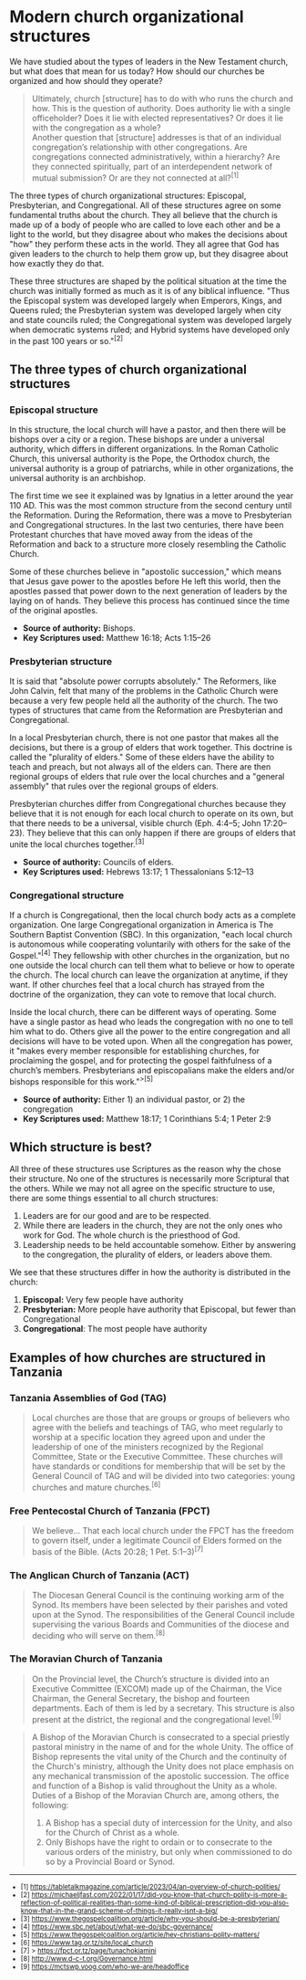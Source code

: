 # Modern church organizational structures

We have studied about the types of leaders in the New Testament church, but what does that mean for us today? How should our churches be organized and how should they operate?

> Ultimately, church [structure] has to do with who runs the church and how. This is the question of authority. Does authority lie with a single officeholder? Does it lie with elected representatives? Or does it lie with the congregation as a whole?  
> Another question that [structure] addresses is that of an individual congregation’s relationship with other congregations. Are congregations connected administratively, within a hierarchy? Are they connected spiritually, part of an interdependent network of mutual submission? Or are they not connected at all?<sup>[1]</sup>

The three types of church organizational structures: Episcopal, Presbyterian, and Congregational. All of these structures agree on some fundamental truths about the church. They all believe that the church is made up of a body of people who are called to love each other and be a light to the world, but they disagree about who makes the decisions about "how" they perform these acts in the world. They all agree that God has given leaders to the church to help them grow up, but they disagree about how exactly they do that.

These three structures are shaped by the political situation at the time the church was initially formed as much as it is of any biblical influence. "Thus the Episcopal system was developed largely when Emperors, Kings, and Queens ruled; the Presbyterian system was developed largely when city and state councils ruled; the Congregational system was developed largely when democratic systems ruled; and Hybrid systems have developed only in the past 100 years or so."<sup>[2]</sup>

<!--There is some inconsistency and overlap in these. Some church might be mostly presbyterian, but have bishops (not with apostolic succession) that step in (and maybe overstep) and push certain issues or agendas or try to "fix" problems-->

<!-- probably need some discussion about the "keys" of heaven as used in Matthew 18:15–20 and Matt. 16:17–19-->

## The three types of church organizational structures

### Episcopal structure

In this structure, the local church will have a pastor, and then there will be bishops over a city or a region. These bishops are under a universal authority, which differs in different organizations. In the Roman Catholic Church, this universal authority is the Pope, the Orthodox church, the universal authority is a group of patriarchs, while in other organizations, the universal authority is an archbishop.

The first time we see it explained was by Ignatius in a letter around the year 110 AD. This was the most common structure from the second century until the Reformation. During the Reformation, there was a move to Presbyterian and Congregational structures. In the last two centuries, there have been Protestant churches that have moved away from the ideas of the Reformation and back to a structure more closely resembling the Catholic Church.

Some of these churches believe in "apostolic succession," which means that Jesus gave power to the apostles before He left this world, then the apostles passed that power down to the next generation of leaders by the laying on of hands. They believe this process has continued since the time of the original apostles.

<!--For much of the written history of institutional Christianity, episcopal government was the only known form of church organization. This changed at the Reformation. Many Protestant churches are now organized by either congregational or presbyterian church polities, both descended from the writings of John Calvin, a Protestant reformer working and writing independently following the break with the Catholic Church precipitated by The Ninety-Five Theses of Martin Luther. However, some people have disputed the episcopal polity before the reformation, such as Aerius of Sebaste in the 4th century.
> https://en.wikipedia.org/wiki/Episcopal_polity-->
<!--The orthodox church has multiple leaders in the top position, instead of just one leader, like the pope in the Roman Catholic church. Both are Episcopal. -->

- **Source of authority:** Bishops.
- **Key Scriptures used:** Matthew 16:18; Acts 1:15–26

### Presbyterian structure

It is said that "absolute power corrupts absolutely." The Reformers, like John Calvin, felt that many of the problems in the Catholic Church were because a very few people held all the authority of the church. The two types of structures that came from the Reformation are Presbyterian and Congregational.

In a local Presbyterian church, there is not one pastor that makes all the decisions, but there is a group of elders that work together. This doctrine is called the "plurality of elders." Some of these elders have the ability to teach and preach, but not always all of the elders can. There are then regional groups of elders that rule over the local churches and a "general assembly" that rules over the regional groups of elders.

Presbyterian churches differ from Congregational churches because they believe that it is not enough for each local church to operate on its own, but that there needs to be a universal, visible church (Eph. 4:4–5; John 17:20–23). They believe that this can only happen if there are groups of elders that unite the local churches together.<sup>[3]</sup>

- **Source of authority:** Councils of elders.
- **Key Scriptures used:** Hebrews 13:17; 1 Thessalonians 5:12–13

### Congregational structure

If a church is Congregational, then the local church body acts as a complete organization. One large Congregational organization in America is The Southern Baptist Convention (SBC). In this organization, "each local church is autonomous while cooperating voluntarily with others for the sake of the Gospel."<sup>[4]</sup> They fellowship with other churches in the organization, but no one outside the local church can tell them what to believe or how to operate the church. The local church can leave the organization at anytime, if they want. If other churches feel that a local church has strayed from the doctrine of the organization, they can vote to remove that local church.

Inside the local church, there can be different ways of operating. Some have a single pastor as head who leads the congregation with no one to tell him what to do. Others give all the power to the entire congregation and all decisions will have to be voted upon. When all the congregation has power, it "makes every member responsible for establishing churches, for proclaiming the gospel, and for protecting the gospel faithfulness of a church’s members. Presbyterians and episcopalians make the elders and/or bishops responsible for this work."<sup>>[5]</sup>

- **Source of authority:** Either 1) an individual pastor, or 2) the congregation
- **Key Scriptures used:** Matthew 18:17; 1 Corinthians 5:4; 1 Peter 2:9

<!--Not convinced that this is separate from congregational, so removing for now.
### Connectional polity

Connection is "The principle, basic to The United Methodist Church, that all leaders and congregations are connected in a network of loyalties and commitments that support, yet supersede, local concerns."
https://www.umc.org/en/content/glossary-connection, accessed March 7, 2025

> Here again, roots of a relational understanding of connection can be traced back to John Wesley. The earliest Methodist conferences were not formal organizations but rather gatherings of people that had personal relationships with Wesley. Developing Methodist organization grew out of pre-existing relationships among Wesley and the early Methodist preachers and class leaders.
> https://www.umnews.org/en/news/the-many-meanings-of-connectionalism

> A theological understanding of connectionalism affirms that the true nature of the church must include the bonds among congregations. This view contrasts with a congregational understanding of the church, in which each congregation is by itself fully the church. A belief in connectionalism is connected to beliefs about the unity of the church and the catholicity of the church.
> https://www.umnews.org/en/news/the-many-meanings-of-connectionalism-->

## Which structure is best?

All three of these structures use Scriptures as the reason why the chose their structure. No one of the structures is necessarily more Scriptural that the others. While we may not all agree on the specific structure to use, there are some things essential to all church structures:

1. Leaders are for our good and are to be respected.
2. While there are leaders in the church, they are not the only ones who work for God. The whole church is the priesthood of God.
3. Leadership needs to be held accountable somehow. Either by answering to the congregation, the plurality of elders, or leaders above them.

We see that these structures differ in how the authority is distributed in the church:

1. **Episcopal:** Very few people have authority
2. **Presbyterian:** More people have authority that Episcopal, but fewer than Congregational
3. **Congregational**: The most people have authority

## Examples of how churches are structured in Tanzania

### Tanzania Assemblies of God (TAG)

> Local churches are those that are groups or groups of believers who agree with the beliefs and teachings of TAG, who meet regularly to worship at a specific location they agreed upon and under the leadership of one of the ministers recognized by the Regional Committee, State or the Executive Committee. These churches will have standards or conditions for membership that will be set by the General Council of TAG and will be divided into two categories: young churches and mature churches.<sup>[6]</sup>

### Free Pentecostal Church of Tanzania (FPCT)

> We believe... That each local church under the FPCT has the freedom to govern itself, under a legitimate Council of Elders formed on the basis of the Bible. (Acts 20:28; 1 Pet. 5:1–3)<sup>[7]</sup>

### The Anglican Church of Tanzania (ACT)

> The Diocesan General Council is the continuing working arm of the Synod. Its members have been selected by their parishes and voted upon at the Synod. The responsibilities of the General Council include supervising the various Boards and Communities of the diocese and deciding who will serve on them.<sup>[8]</sup>

### The Moravian Church of Tanzania

> On the Provincial level, the Church’s structure is divided into an Executive Committee (EXCOM) made up of the Chairman, the Vice Chairman, the General Secretary, the bishop and fourteen departments. Each of them is led by a secretary. This structure is also present at the district, the regional and the congregational level.<sup>[9]</sup>

> A Bishop of the Moravian Church is consecrated to a special priestly pastoral ministry in the name of and for the whole Unity. The office of Bishop represents the vital unity of the Church and the continuity of the Church's ministry, although the Unity does not place emphasis on any mechanical transmission of the apostolic succession. The office and function of a Bishop is valid throughout the Unity as a whole.  
> Duties of a Bishop of the Moravian Church are, among others, the following:
>
> 1. A Bishop has a special duty of intercession for the Unity, and also for the Church of Christ as a whole.
> 2. Only Bishops have the right to ordain or to consecrate to the various orders of the ministry, but only when commissioned to do so by a Provincial Board or Synod.

---

<small>

- [1] https://tabletalkmagazine.com/article/2023/04/an-overview-of-church-polities/
- [2] https://michaeljfast.com/2022/01/17/did-you-know-that-church-polity-is-more-a-reflection-of-political-realities-than-some-kind-of-biblical-prescription-did-you-also-know-that-in-the-grand-scheme-of-things-it-really-isnt-a-big/
- [3] https://www.thegospelcoalition.org/article/why-you-should-be-a-presbyterian/
- [4] https://www.sbc.net/about/what-we-do/sbc-governance/
- [5] https://www.thegospelcoalition.org/article/hey-christians-polity-matters/
- [6] https://www.tag.or.tz/site/local_church
- [7] > https://fpct.or.tz/page/tunachokiamini
- [8] http://www.d-c-t.org/Governance.html
- [9] https://mctswp.voog.com/who-we-are/headoffice

</small>
